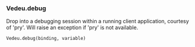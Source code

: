 ### Vedeu.debug
Drop into a debugging session within a running client application,
courtesy of 'pry'. Will raise an exception if 'pry' is not available.

    Vedeu.debug(binding, variable)
